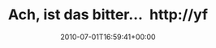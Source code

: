---
retweeted: false
source: <a href="http://twitter.com" rel="nofollow">Tweetie for Mac</a>
entities:
  hashtags: []
  symbols: []
  user_mentions:
  - name: Rap
    screen_name: oRAPo
    indices:
    - '48'
    - '54'
    id_str: '102157232'
    id: '102157232'
  - name: Philip
    screen_name: PhilOnFire
    indices:
    - '55'
    - '66'
    id_str: '739681261'
    id: '739681261'
  urls: []
display_text_range:
- '0'
- '67'
favorite_count: '0'
id_str: '17506370212'
truncated: false
retweet_count: '0'
id: '17506370212'
created_at: Thu Jul 01 16:59:41 +0000 2010
favorited: false
full_text: Ach, ist das bitter…  http://yfrog.com/0fd5fp  (@oRapo [@philonfire](https://twitter.com/philonfire))
lang: de
tags:
- pesos:twitter
date: '2010-07-01T16:59:41+00:00'
src: https://twitter.com/bascht/status/17506370212
original_url: https://twitter.com/bascht/status/17506370212
type: twitter_tweet
text: Ach, ist das bitter…  http://yfrog.com/0fd5fp  (@oRapo [@philonfire](https://twitter.com/philonfire))
title: Ach, ist das bitter…  http://yf

---